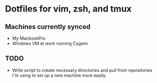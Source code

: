 Dotfiles for vim, zsh, and tmux
===============================

Machines currently synced
-------------------------
* My MacbookPro
* Windows VM at work running Cygwin

TODO
----
* Write script to create necessary directories and pull from repositories I'm using
to set up a new machine more easily.
